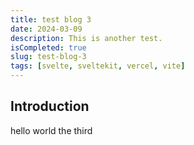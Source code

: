 ```yaml
---
title: test blog 3
date: 2024-03-09
description: This is another test.
isCompleted: true
slug: test-blog-3
tags: [svelte, sveltekit, vercel, vite]
---
```



## Introduction
hello world the third